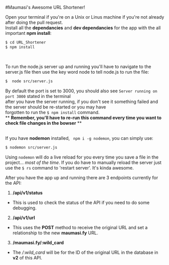 
#Maumasi's Awesome URL Shortener!


Open your terminal if you're on a Unix or Linus machine if you're not already after doing the pull request. </br>
Install all the **dependancies** and **dev dependancies** for the app with the all important **npm install**:
```bash
$ cd URL_Shortener
$ npm install
```
</br>

To run the node.js server up and running you'll have to navigate to the </br>
server.js file then use the key word node to tell node.js to run the file:
```bash
$  node src/server.js
```
By default the port is set to 3000, you should also see ``` Server running on port 3000 ``` stated in the terminal </br>
after you have the server running, if you don't see it something failed and the server should be re-started or you may have </br>
forgotten to run the ``` $ npm install ``` command. </br>
\*\* **Remember, you'll have to re-run this command every time you want to check file changes in the bowser** \*\*
</br>
</br>

If you have **nodemon** installed, ``` npm i -g nodemon```, you can simply use:
```bash
$ nodemon src/server.js
```
Using ``` nodemon ``` will do a live reload for you every time you save a file in the project... *most of the time*.
If you do have to manually reload the server just use the ``` $ rs ``` command to 'restart server'. It's kinda awesome.
</br>

After you have the app up and running there are 3 endpoints currently for the API:

1. **/api/v1/status**
  - This is used to check the status of the API if you need to do some debugging.

2. **/api/v1/url**
  - This uses the **POST** method to receive the original URL and set a relationship to the new **maumasi.fy** URL.

3. **/maumasi.fy/:wild_card**
  - The */:wild_card* will be for the ID of the original URL in the database in **v2** of this API.
